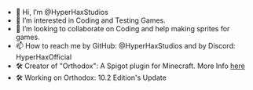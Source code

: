 - 👋 Hi, I’m @HyperHaxStudios
- 👀 I’m interested in Coding and Testing Games.
- 💞️ I’m looking to collaborate on Coding and help making sprites for games.
- 📫 How to reach me by GitHub: @HyperHaxStudios and by Discord: HyperHaxOfficial
- 🛠 Creator of "Orthodox": A Spigot plugin for Minecraft. More Info [here](https://github.com/HyperHaxStudios/Orthodox)
- 🛠 Working on Orthodox: 10.2 Edition's Update
<!---
HyperHaxStudios/HyperHaxStudios is a ✨ special ✨ repository because its `README.md` (this file) appears on your GitHub profile.
You can click the Preview link to take a look at your changes.
--->
